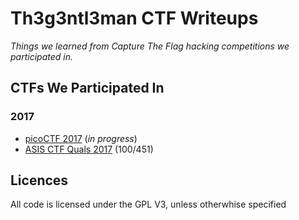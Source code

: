 # Th3g3ntl3man CTF Writeups

*Things we learned from Capture The Flag hacking competitions we participated in.*

## CTFs We Participated In

### 2017

* [picoCTF 2017](https://2017.picoctf.com/about) (*in progress*)
* [ASIS CTF Quals 2017](https://asis-ctf.ir/home/) (100/451)

## Licences

All code is licensed under the GPL V3, unless otherwhise specified
